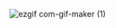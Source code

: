 ![ezgif com-gif-maker (1)](https://user-images.githubusercontent.com/22098092/172047077-1c5ca112-72c9-41d9-a3cd-bdd707b80a91.gif)
